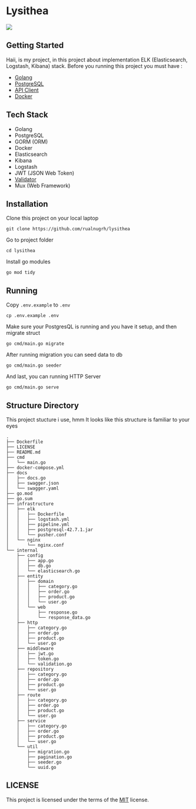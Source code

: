 # Lysithea
<img src="https://cdn.discordapp.com/attachments/1164921098425602108/1208851345080188999/wp-ghost.png?ex=65e4c98c&is=65d2548c&hm=fd0d386e1cad045b3e479b2108fb9f377e7b8b624a67bf327fed44c1b1d43b2a&">

## Getting Started
Haii, is my project, in this project about implementation ELK (Elasticsearch, Logstash, Kibana) stack. Before you running this project you must have :
- [Golang](https://go.dev/dl)
- [PostgreSQL](https://www.postgresql.org/download/)
- [API Client](https://www.postman.com/downloads/)
- [Docker](https://docs.docker.com/engine/install/)

## Tech Stack
- Golang
- PostgreSQL
- GORM (ORM)
- Docker
- Elasticsearch
- Kibana
- Logstash
- JWT (JSON Web Token)
- [Validator](https://github.com/go-playground/validator)
- Mux (Web Framework)

## Installation
Clone this project on your local laptop 
```
git clone https://github.com/rualnugrh/lysithea
```
Go to project folder
```
cd lysithea
```
Install go modules
```
go mod tidy
```

## Running
Copy `.env.example` to `.env`
```
cp .env.example .env
```
Make sure your PostgresQL is running and you have it setup, and then migrate struct
```
go cmd/main.go migrate
```
After running migration you can seed data to db
```
go cmd/main.go seeder
```
And last, you can running HTTP Server
```
go cmd/main.go serve
```

## Structure Directory
This project stucture i use, hmm It looks like this structure is familiar to your eyes
```
.
├── Dockerfile
├── LICENSE
├── README.md
├── cmd
│   └── main.go
├── docker-compose.yml
├── docs
│   ├── docs.go
│   ├── swagger.json
│   └── swagger.yaml
├── go.mod
├── go.sum
├── infrastructure
│   ├── elk
│   │   ├── Dockerfile
│   │   ├── logstash.yml
│   │   ├── pipeline.yml
│   │   ├── postgresql-42.7.1.jar
│   │   └── pusher.conf
│   └── nginx
│       └── nginx.conf
└── internal
    ├── config
    │   ├── app.go
    │   ├── db.go
    │   └── elasticsearch.go
    ├── entity
    │   ├── domain
    │   │   ├── category.go
    │   │   ├── order.go
    │   │   ├── product.go
    │   │   └── user.go
    │   └── web
    │       ├── response.go
    │       └── response_data.go
    ├── http
    │   ├── category.go
    │   ├── order.go
    │   ├── product.go
    │   └── user.go
    ├── middleware
    │   ├── jwt.go
    │   ├── token.go
    │   └── validation.go
    ├── repository
    │   ├── category.go
    │   ├── order.go
    │   ├── product.go
    │   └── user.go
    ├── route
    │   ├── category.go
    │   ├── order.go
    │   ├── product.go
    │   └── user.go
    ├── service
    │   ├── category.go
    │   ├── order.go
    │   ├── product.go
    │   └── user.go
    └── util
        ├── migration.go
        ├── pagination.go
        ├── seeder.go
        └── uuid.go
```

## LICENSE
This project is licensed under the terms of the [MIT](./LICENSE) license.